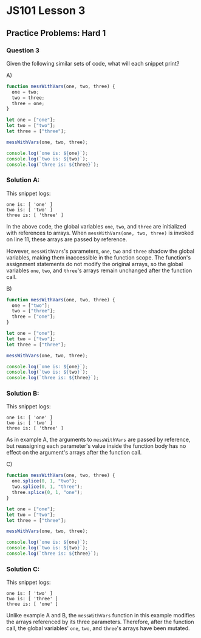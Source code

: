 # JS101 Lesson 3
## Practice Problems: Hard 1
### Question 3

Given the following similar sets of code, what will each snippet print?

A)
```js
function messWithVars(one, two, three) {
  one = two;
  two = three;
  three = one;
}

let one = ["one"];
let two = ["two"];
let three = ["three"];

messWithVars(one, two, three);

console.log(`one is: ${one}`);
console.log(`two is: ${two}`);
console.log(`three is: ${three}`);
```
### Solution A:
This snippet logs:
```
one is: [ 'one' ]
two is: [ 'two' ]
three is: [ 'three' ]
```

In the above code, the global variables `one`, `two`, and `three` are
initialized with references to arrays. When `messWithVars(one, two, three)` is
invoked on line 11, these arrays are passed by reference.

However, `messWithVars`'s parameters, `one`, `two` and `three` shadow the global
variables, making them inaccessible in the function scope. The function's
assignment statements do not modify the original arrays, so the global variables
`one`, `two`, and `three`'s arrays remain unchanged after the function call.

B)
```js
function messWithVars(one, two, three) {
  one = ["two"];
  two = ["three"];
  three = ["one"];
}

let one = ["one"];
let two = ["two"];
let three = ["three"];

messWithVars(one, two, three);

console.log(`one is: ${one}`);
console.log(`two is: ${two}`);
console.log(`three is: ${three}`);
```
### Solution B:
This snippet logs:
```
one is: [ 'one' ]
two is: [ 'two' ]
three is: [ 'three' ]
```

As in example A, the arguments to `messWithVars` are passed by reference, but
reassigning each parameter's value inside the function body has no effect on the
argument's arrays after the function call.

C)
```js
function messWithVars(one, two, three) {
  one.splice(0, 1, "two");
  two.splice(0, 1, "three");
  three.splice(0, 1, "one");
}

let one = ["one"];
let two = ["two"];
let three = ["three"];

messWithVars(one, two, three);

console.log(`one is: ${one}`);
console.log(`two is: ${two}`);
console.log(`three is: ${three}`);
```
### Solution C:
This snippet logs:
```
one is: [ 'two' ]
two is: [ 'three' ]
three is: [ 'one' ]
```

Unlike example A and B, the `messWithVars` function in this example modifies the
arrays referenced by its three parameters. Therefore, after the function call,
the global variables' `one`, `two`, and `three`'s arrays have been mutated.